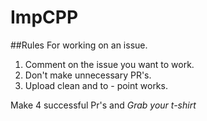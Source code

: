 # ImpCPP

##Rules For working on an issue.
1. Comment on the issue you want to work.
2. Don't make unnecessary PR's.
3. Upload clean and to - point works.

Make 4 successful Pr's and *Grab your t-shirt*
